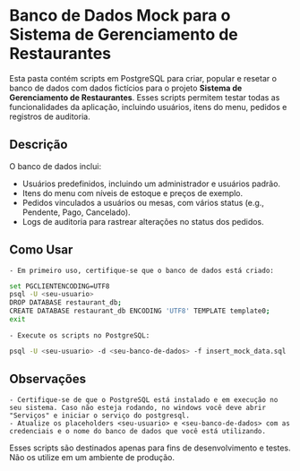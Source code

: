 # Banco de Dados Mock para o Sistema de Gerenciamento de Restaurantes

Esta pasta contém scripts em PostgreSQL para criar, popular e resetar o banco de dados com dados fictícios para o projeto **Sistema de Gerenciamento de Restaurantes**. Esses scripts permitem testar todas as funcionalidades da aplicação, incluindo usuários, itens do menu, pedidos e registros de auditoria.

## Descrição

O banco de dados inclui:
  - Usuários predefinidos, incluindo um administrador e usuários padrão.
  - Itens do menu com níveis de estoque e preços de exemplo.
  - Pedidos vinculados a usuários ou mesas, com vários status (e.g., Pendente, Pago, Cancelado).
  - Logs de auditoria para rastrear alterações no status dos pedidos.

## Como Usar
    - Em primeiro uso, certifique-se que o banco de dados está criado:
```bash
set PGCLIENTENCODING=UTF8
psql -U <seu-usuario>
DROP DATABASE restaurant_db;
CREATE DATABASE restaurant_db ENCODING 'UTF8' TEMPLATE template0;
exit
```
    - Execute os scripts no PostgreSQL:
```bash
psql -U <seu-usuario> -d <seu-banco-de-dados> -f insert_mock_data.sql
```

## Observações
    - Certifique-se de que o PostgreSQL está instalado e em execução no seu sistema. Caso não esteja rodando, no windows você deve abrir "Serviços" e iniciar o serviço do postgresql.
    - Atualize os placeholders <seu-usuario> e <seu-banco-de-dados> com as credenciais e o nome do banco de dados que você está utilizando.

Esses scripts são destinados apenas para fins de desenvolvimento e testes. Não os utilize em um ambiente de produção.

